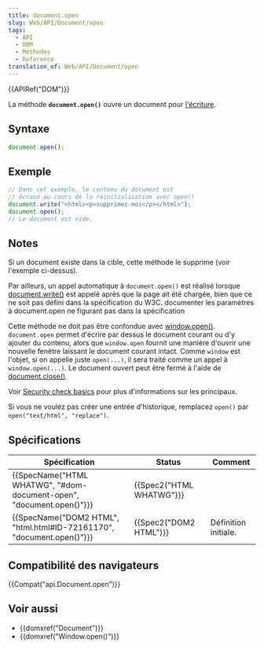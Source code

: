 ```yaml
---
title: document.open
slug: Web/API/Document/open
tags:
  - API
  - DOM
  - Méthodes
  - Reference
translation_of: Web/API/Document/open
---
```

{{APIRef("DOM")}}

La méthode **`document.open()`** ouvre un document pour [l'écriture](/fr/docs/Web/API/Document/write).

## Syntaxe

```js
document.open();
```

## Exemple

```js
// Dans cet exemple, le contenu du document est
// écrasé au cours de la réinitialisation avec open()
document.write("<html><p>supprimez-moi</p></html>");
document.open();
// Le document est vide.
```

## Notes

Si un document existe dans la cible, cette méthode le supprime (voir l'exemple ci-dessus).

Par ailleurs, un appel automatique à `document.open()` est réalisé lorsque [document.write()](/fr/docs/Web/API/Document/write) est appelé après que la page ait été chargée, bien que ce ne soit pas défini dans la spécification du W3C. documenter les paramètres à document.open ne figurant pas dans la spécification

Cette méthode ne doit pas être confondue avec [window.open()](/fr/docs/Web/API/Window/open). `document.open` permet d'écrire par dessus le document courant ou d'y ajouter du contenu, alors que `window.open` fournit une manière d'ouvrir une nouvelle fenêtre laissant le document courant intact. Comme `window` est l'objet, si on appelle juste `open(...)`, il sera traité comme un appel à `window.open(...)`. Le document ouvert peut être fermé à l'aide de [document.close()](/fr/docs/Web/API/Document/close).

Voir [Security check basics](/fr/docs/Mozilla/Gecko/Script_security#Security_checks)  pour plus d'informations sur les principaux.

Si vous ne voulez pas créer une entrée d'historique, remplacez `open()` par `open("text/html", "replace")`.

## Spécifications

| Spécification                                                                                | Status                           | Comment              |
| -------------------------------------------------------------------------------------------- | -------------------------------- | -------------------- |
| {{SpecName("HTML WHATWG", "#dom-document-open", "document.open()")}} | {{Spec2("HTML WHATWG")}} |                      |
| {{SpecName("DOM2 HTML", "html.html#ID-72161170", "document.open()")}} | {{Spec2("DOM2 HTML")}}     | Définition initiale. |

## Compatibilité des navigateurs

{{Compat("api.Document.open")}}

## Voir aussi

- {{domxref("Document")}}
- {{domxref("Window.open()")}}
